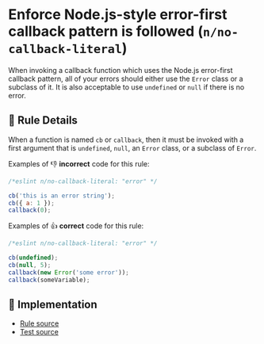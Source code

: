 # Enforce Node.js-style error-first callback pattern is followed (`n/no-callback-literal`)

<!-- end auto-generated rule header -->

When invoking a callback function which uses the Node.js error-first callback pattern, all of your errors should either use the `Error` class or a subclass of it. It is also acceptable to use `undefined` or `null` if there is no error.

## 📖 Rule Details

When a function is named `cb` or `callback`, then it must be invoked with a first argument that is `undefined`, `null`, an `Error` class, or a subclass of `Error`.

Examples of 👎 **incorrect** code for this rule:

```js
/*eslint n/no-callback-literal: "error" */

cb('this is an error string');
cb({ a: 1 });
callback(0);
```

Examples of 👍 **correct** code for this rule:

```js
/*eslint n/no-callback-literal: "error" */

cb(undefined);
cb(null, 5);
callback(new Error('some error'));
callback(someVariable);
```

## 🔎 Implementation

- [Rule source](../../lib/rules/no-callback-literal.js)
- [Test source](../../tests/lib/rules/no-callback-literal.js)
